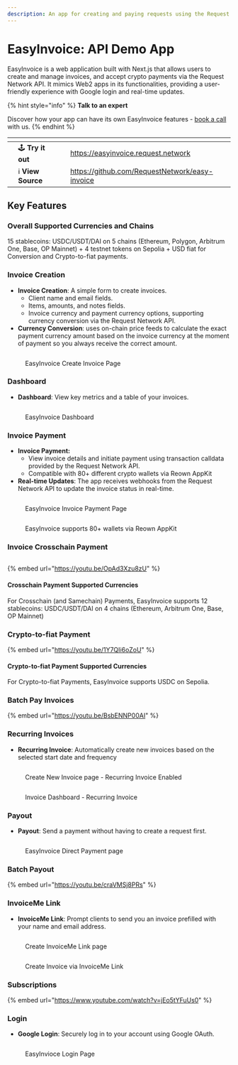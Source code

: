 ```yaml
---
description: An app for creating and paying requests using the Request Network API.
---
```


# EasyInvoice: API Demo App

EasyInvoice is a web application built with Next.js that allows users to create and manage invoices, and accept crypto payments via the Request Network API. It mimics Web2 apps in its functionalities, providing a user-friendly experience with Google login and real-time updates.

{% hint style="info" %}
**Talk to an expert**

Discover how your app can have its own EasyInvoice features - [book a call](https://calendly.com/mariana-rn/request-network-demo-docs) with us.
{% endhint %}

<table data-card-size="large" data-view="cards" data-full-width="false"><thead><tr><th></th><th></th><th></th><th data-hidden data-card-target data-type="content-ref"></th></tr></thead><tbody><tr><td></td><td><span data-gb-custom-inline data-tag="emoji" data-code="1f579">🕹️</span> <strong>Try it out</strong></td><td></td><td><a href="https://easyinvoice.request.network">https://easyinvoice.request.network</a></td></tr><tr><td></td><td><span data-gb-custom-inline data-tag="emoji" data-code="2139">ℹ️</span> <strong>View Source</strong></td><td></td><td><a href="https://github.com/RequestNetwork/easy-invoice">https://github.com/RequestNetwork/easy-invoice</a></td></tr></tbody></table>

## Key Features

### Overall Supported Currencies and Chains

15 stablecoins: USDC/USDT/DAI on 5 chains (Ethereum, Polygon, Arbitrum One, Base, OP Mainnet) + 4 testnet tokens on Sepolia + USD fiat for Conversion and Crypto-to-fiat payments.

### **Invoice Creation**

* **Invoice Creation**: A simple form to create invoices.
  * Client name and email fields.
  * Items, amounts, and notes fields.
  * Invoice currency and payment currency options, supporting currency conversion via the Request Network API.
* **Currency Conversion**: uses on-chain price feeds to calculate the exact payment currency amount based on the invoice currency at the moment of payment so you always receive the correct amount.

<figure><img src="../.gitbook/assets/Screenshot from 2025-02-13 14-48-47 (2).png" alt=""><figcaption><p>EasyInvoice Create Invoice Page</p></figcaption></figure>

### **Dashboard**

* **Dashboard**: View key metrics and a table of your invoices.

<figure><img src="../.gitbook/assets/Screenshot from 2025-02-14 01-00-51 (2).png" alt=""><figcaption><p>EasyInvoice Dashboard</p></figcaption></figure>

### Invoice Payment

* **Invoice Payment:**
  * View invoice details and initiate payment using transaction calldata provided by the Request Network API.
  * Compatible with 80+ different crypto wallets via Reown AppKit
* **Real-time Updates**: The app receives webhooks from the Request Network API to update the invoice status in real-time.

<figure><img src="../.gitbook/assets/Screenshot from 2025-02-14 01-01-00 (2).png" alt=""><figcaption><p>EasyInvoice Invoice Payment Page</p></figcaption></figure>

<figure><img src="../.gitbook/assets/image (1) (3).png" alt=""><figcaption><p>EasyInvoice supports 80+ wallets via Reown AppKit</p></figcaption></figure>

### Invoice Crosschain Payment

<figure><img src="../.gitbook/assets/Screenshot 2025-04-01 at 4.07.30 PM.png" alt=""><figcaption></figcaption></figure>

{% embed url="https://youtu.be/OpAd3Xzu8zU" %}

#### Crosschain Payment Supported Currencies

For Crosschain (and Samechain) Payments, EasyInvoice supports 12 stablecoins: USDC/USDT/DAI on 4 chains (Ethereum, Arbitrum One, Base, OP Mainnet)

### Crypto-to-fiat Payment

{% embed url="https://youtu.be/1Y7QIi6oZoU" %}

#### Crypto-to-fiat Payment Supported Currencies

For Crypto-to-fiat Payments, EasyInvoice supports USDC on Sepolia.

### Batch Pay Invoices

{% embed url="https://youtu.be/BsbENNP00AI" %}

### Recurring Invoices

* **Recurring Invoice**: Automatically create new invoices based on the selected start date and frequency

<figure><img src="../.gitbook/assets/Screenshot 2025-04-02 at 4.03.45 PM.png" alt=""><figcaption><p>Create New Invoice page - Recurring Invoice Enabled</p></figcaption></figure>

<figure><img src="../.gitbook/assets/Screenshot 2025-04-02 at 4.08.57 PM.png" alt=""><figcaption><p>Invoice Dashboard - Recurring Invoice</p></figcaption></figure>

### Payout

* **Payout**: Send a payment without having to create a request first.

<figure><img src="../.gitbook/assets/image (6) (1) (1).png" alt=""><figcaption><p>EasyInvoice Direct Payment page</p></figcaption></figure>

### Batch Payout

{% embed url="https://youtu.be/craVMSj8PRs" %}

### InvoiceMe Link

* **InvoiceMe Link**: Prompt clients to send you an invoice prefilled with your name and email address.

<figure><img src="../.gitbook/assets/image9.png" alt=""><figcaption><p>Create InvoiceMe Link page</p></figcaption></figure>

<figure><img src="../.gitbook/assets/image7.png" alt=""><figcaption><p>Create Invoice via InvoiceMe Link</p></figcaption></figure>

### Subscriptions

{% embed url="https://www.youtube.com/watch?v=jEo5tYFuUs0" %}

### Login

* **Google Login**: Securely log in to your account using Google OAuth.

<figure><img src="../.gitbook/assets/image (13) (1).png" alt=""><figcaption><p>EasyInvioce Login Page</p></figcaption></figure>
